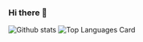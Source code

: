 ### Hi there 👋
![Github stats](https://github-readme-stats.vercel.app/api?username=pitimon&theme=highcontrast&show_icons=true&count_private=true)
![Top Languages Card](https://github-readme-stats.vercel.app/api/top-langs/?username=pitimon)
<!--
**pitimon/pitimon** is a ✨ _special_ ✨ repository because its `README.md` (this file) appears on your GitHub profile.

Here are some ideas to get you started:

- 🔭 I’m currently working on ...
- 🌱 I’m currently learning ...
- 👯 I’m looking to collaborate on ...
- 🤔 I’m looking for help with ...
- 💬 Ask me about ...
- 📫 How to reach me: ...
- 😄 Pronouns: ...
- ⚡ Fun fact: ...
-->
